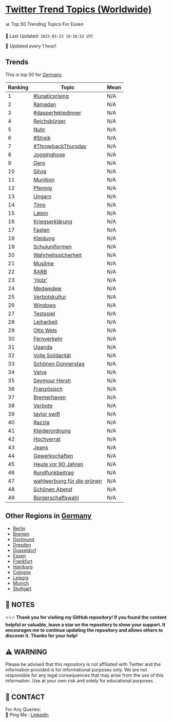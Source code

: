 [Twitter Trend Topics (Worldwide)](https://github.com/ErcinDedeoglu/Twitter-Trend-Topics)
==========


📊 Top 50 Trending Topics For Essen

📆 Last Updated: `2023-03-23 19:16:52 UTC`

🔧 Updated every 1 hour!


## Trends

This is top 50 for [Germany](</Germany>)

| Ranking | Topic | Mean |
| ------- | ------------ | ------------ |
| 1 | [#lunaticsrising](http://twitter.com/search?q=%23lunaticsrising) | N/A |
| 2 | [Ramadan](http://twitter.com/search?q=Ramadan) | N/A |
| 3 | [#dasperfektedinner](http://twitter.com/search?q=%23dasperfektedinner) | N/A |
| 4 | [Reichsbürger](http://twitter.com/search?q=Reichsb%c3%bcrger) | N/A |
| 5 | [Nuhr](http://twitter.com/search?q=Nuhr) | N/A |
| 6 | [#Streik](http://twitter.com/search?q=%23Streik) | N/A |
| 7 | [#ThrowbackThursday](http://twitter.com/search?q=%23ThrowbackThursday) | N/A |
| 8 | [Jogginghose](http://twitter.com/search?q=Jogginghose) | N/A |
| 9 | [Gero](http://twitter.com/search?q=Gero) | N/A |
| 10 | [Silvia](http://twitter.com/search?q=Silvia) | N/A |
| 11 | [Munition](http://twitter.com/search?q=Munition) | N/A |
| 12 | [Pfennig](http://twitter.com/search?q=Pfennig) | N/A |
| 13 | [Ungarn](http://twitter.com/search?q=Ungarn) | N/A |
| 14 | [Timo](http://twitter.com/search?q=Timo) | N/A |
| 15 | [Latein](http://twitter.com/search?q=Latein) | N/A |
| 16 | [Kriegserklärung](http://twitter.com/search?q=Kriegserkl%c3%a4rung) | N/A |
| 17 | [Fasten](http://twitter.com/search?q=Fasten) | N/A |
| 18 | [Kleidung](http://twitter.com/search?q=Kleidung) | N/A |
| 19 | [Schuluniformen](http://twitter.com/search?q=Schuluniformen) | N/A |
| 20 | [Wahrheitssicherheit](http://twitter.com/search?q=Wahrheitssicherheit) | N/A |
| 21 | [Muslime](http://twitter.com/search?q=Muslime) | N/A |
| 22 | [$ARB](http://twitter.com/search?q=%24ARB) | N/A |
| 23 | ['Holz'](http://twitter.com/search?q=%27Holz%27) | N/A |
| 24 | [Medwedew](http://twitter.com/search?q=Medwedew) | N/A |
| 25 | [Verbotskultur](http://twitter.com/search?q=Verbotskultur) | N/A |
| 26 | [Windows](http://twitter.com/search?q=Windows) | N/A |
| 27 | [Testspiel](http://twitter.com/search?q=Testspiel) | N/A |
| 28 | [Leiharbeit](http://twitter.com/search?q=Leiharbeit) | N/A |
| 29 | [Otto Wels](http://twitter.com/search?q=Otto+Wels) | N/A |
| 30 | [Fernverkehr](http://twitter.com/search?q=Fernverkehr) | N/A |
| 31 | [Uganda](http://twitter.com/search?q=Uganda) | N/A |
| 32 | [Volle Solidarität](http://twitter.com/search?q=Volle+Solidarit%c3%a4t) | N/A |
| 33 | [Schönen Donnerstag](http://twitter.com/search?q=Sch%c3%b6nen+Donnerstag) | N/A |
| 34 | [Valve](http://twitter.com/search?q=Valve) | N/A |
| 35 | [Seymour Hersh](http://twitter.com/search?q=Seymour+Hersh) | N/A |
| 36 | [Französisch](http://twitter.com/search?q=Franz%c3%b6sisch) | N/A |
| 37 | [Bremerhaven](http://twitter.com/search?q=Bremerhaven) | N/A |
| 38 | [Verbote](http://twitter.com/search?q=Verbote) | N/A |
| 39 | [taylor swift](http://twitter.com/search?q=taylor+swift) | N/A |
| 40 | [Razzia](http://twitter.com/search?q=Razzia) | N/A |
| 41 | [Kleiderordnung](http://twitter.com/search?q=Kleiderordnung) | N/A |
| 42 | [Hochverrat](http://twitter.com/search?q=Hochverrat) | N/A |
| 43 | [Jeans](http://twitter.com/search?q=Jeans) | N/A |
| 44 | [Gewerkschaften](http://twitter.com/search?q=Gewerkschaften) | N/A |
| 45 | [Heute vor 90 Jahren](http://twitter.com/search?q=Heute+vor+90+Jahren) | N/A |
| 46 | [Rundfunkbeitrag](http://twitter.com/search?q=Rundfunkbeitrag) | N/A |
| 47 | [wahlwerbung für die grünen](http://twitter.com/search?q=wahlwerbung+f%c3%bcr+die+gr%c3%bcnen) | N/A |
| 48 | [Schönen Abend](http://twitter.com/search?q=Sch%c3%b6nen+Abend) | N/A |
| 49 | [Bürgerschaftswahl](http://twitter.com/search?q=B%c3%bcrgerschaftswahl) | N/A |



## Other Regions in [Germany](</Germany>)

* [Berlin](</Germany/Berlin.md>)
* [Bremen](</Germany/Bremen.md>)
* [Dortmund](</Germany/Dortmund.md>)
* [Dresden](</Germany/Dresden.md>)
* [Dusseldorf](</Germany/Dusseldorf.md>)
* [Essen](</Germany/Essen.md>)
* [Frankfurt](</Germany/Frankfurt.md>)
* [Hamburg](</Germany/Hamburg.md>)
* [Cologne](</Germany/Cologne.md>)
* [Leipzig](</Germany/Leipzig.md>)
* [Munich](</Germany/Munich.md>)
* [Stuttgart](</Germany/Stuttgart.md>)



## 📝 NOTES

⭐⭐⭐ **Thank you for visiting my GitHub repository! If you found the content helpful or valuable, leave a star on the repository to show your support. It encourages me to continue updating the repository and allows others to discover it. Thanks for your help!**


## ⚠️ WARNING

Please be advised that this repository is not affiliated with Twitter and the information provided is for informational purposes only. We are not responsible for any legal consequences that may arise from the use of this information. Use at your own risk and solely for educational purposes.


## 📨 CONTACT

 For Any Queries:  
            🏓 Ping Me : [LinkedIn](https://www.linkedin.com/in/ercindedeoglu/)

